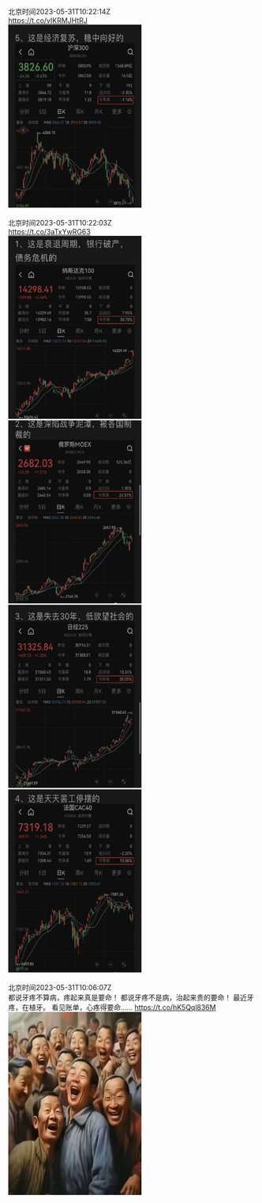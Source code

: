 北京时间2023-05-31T10:22:14Z<br>https://t.co/vIKRMJHtRJ<br><img src='/temp/image/2023/u-Month-5/1663732588312424451_0.jpg' width='270' height='370'><br><br>北京时间2023-05-31T10:22:03Z<br>https://t.co/3aTxYwRG63<br><img src='/temp/image/2023/u-Month-5/1663732543093604352_0.jpg' width='270' height='370'><img src='/temp/image/2023/u-Month-5/1663732543093604352_1.jpg' width='270' height='370'><img src='/temp/image/2023/u-Month-5/1663732543093604352_2.jpg' width='270' height='370'><img src='/temp/image/2023/u-Month-5/1663732543093604352_3.jpg' width='270' height='370'><br><br>北京时间2023-05-31T10:06:07Z<br>都说牙疼不算病，疼起来真是要命！
都说牙疼不是病，治起来贵的要命！
最近牙疼，在植牙。
看见账单，心疼得要命…… https://t.co/hK5Qql836M<br><img src='/temp/image/2023/u-Month-5/1663728531862585344_0.jpg' width='270' height='370'><br><br>